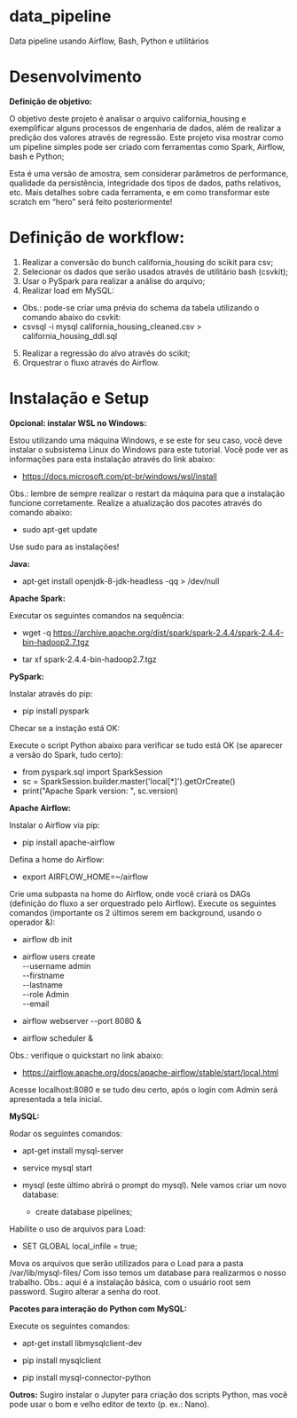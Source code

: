 # data_pipeline

Data pipeline usando Airflow, Bash, Python e utilitários

# Desenvolvimento

**Definição de objetivo:**

O objetivo deste projeto é analisar o arquivo california_housing e exemplificar alguns processos de engenharia de dados, além de realizar a predição dos valores através de regressão. Este projeto visa mostrar como um pipeline simples pode ser criado com ferramentas como Spark, Airflow, bash e Python;

Esta é uma versão de amostra, sem considerar parâmetros de performance, qualidade da persistência, integridade dos tipos de dados, paths relativos, etc. Mais detalhes sobre cada ferramenta, e em como transformar este scratch em “hero” será feito posteriormente!

# Definição de workflow:

1. Realizar a conversão do bunch california_housing do scikit para csv;
2. Selecionar os dados que serão usados através de utilitário bash (csvkit);
3. Usar o PySpark para realizar a análise do arquivo;
4. Realizar load em MySQL:
  - Obs.: pode-se criar uma prévia do schema da tabela utilizando o comando abaixo do csvkit:
  - csvsql -i mysql california_housing_cleaned.csv > california_housing_ddl.sql
5. Realizar a regressão do alvo através do scikit;
6. Orquestrar o fluxo através do Airflow.

# Instalação e Setup

**Opcional: instalar WSL no Windows:**

Estou utilizando uma máquina Windows, e se este for seu caso, você deve instalar o subsistema Linux do Windows para este tutorial. Você pode ver as informações para esta instalação através do link abaixo:

  - https://docs.microsoft.com/pt-br/windows/wsl/install
  
Obs.: lembre de sempre realizar o restart da máquina para que a instalação funcione corretamente.
Realize a atualização dos pacotes através do comando abaixo:

  - sudo apt-get update
  
  Use sudo para as instalações!

**Java:**

  - apt-get install openjdk-8-jdk-headless -qq > /dev/null

**Apache Spark:**

Executar os seguintes comandos na sequência:

  - wget -q https://archive.apache.org/dist/spark/spark-2.4.4/spark-2.4.4-bin-hadoop2.7.tgz
  
  - tar xf spark-2.4.4-bin-hadoop2.7.tgz

**PySpark:**

Instalar através do pip:

  - pip install pyspark
  
Checar se a instação está OK:

Execute o script Python abaixo para verificar se tudo está OK (se aparecer a versão do Spark, tudo certo):

  - from pyspark.sql import SparkSession
  - sc = SparkSession.builder.master('local[*]').getOrCreate()
  - print("Apache Spark version: ", sc.version)

**Apache Airflow:** 

Instalar o Airflow via pip:

  - pip install apache-airflow
  
Defina a home do Airflow:

  - export AIRFLOW_HOME=~/airflow
  
Crie uma subpasta na home do Airflow, onde você criará os DAGs (definição do fluxo a ser orquestrado pelo Airflow).
Execute os seguintes comandos (importante os 2 últimos serem em background, usando o operador &):

  - airflow db init
  
  - airflow users create \
    --username admin \
    --firstname <seu nome>\
    --lastname <seu sobrenome> \
    --role Admin \
    --email <seu email>
  
  - airflow webserver --port 8080 &
  
  - airflow scheduler &
  
Obs.: verifique o quickstart no link abaixo:
  
  - https://airflow.apache.org/docs/apache-airflow/stable/start/local.html 
  
Acesse localhost:8080 e se tudo deu certo, após o login com Admin será apresentada a tela inicial.

**MySQL:**
  
Rodar os seguintes comandos:
  
  - apt-get install mysql-server
  
  - service mysql start
  
  - mysql (este último abrirá o prompt do mysql). Nele vamos criar um novo database:
  
    - create database pipelines;
  
Habilite o uso de arquivos para Load:
  
  - SET GLOBAL local_infile = true;
  
Mova os arquivos que serão utilizados para o Load para a pasta /var/lib/mysql-files/
Com isso temos um database para realizarmos o nosso trabalho.
Obs.: aqui é a instalação básica, com o usuário root sem password. Sugiro alterar a senha do root.

**Pacotes para interação do Python com MySQL:**
  
Execute os seguintes comandos:
  
  - apt-get install libmysqlclient-dev
  
  - pip install mysqlclient
  
  - pip install mysql-connector-python
  
**Outros:**
Sugiro instalar o Jupyter para criação dos scripts Python, mas você pode usar o bom e velho editor de texto (p. ex.: Nano).
